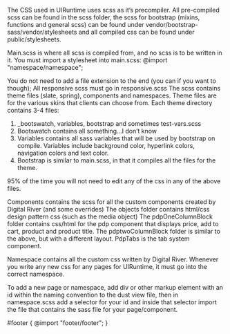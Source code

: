 The CSS used in UIRuntime uses scss as it’s precompiler. All pre-compiled scss can be found in the scss folder, the scss for bootstrap (mixins, functions and general scss) can be found under vendor/bootstrap-sass/vendor/stylesheets and all compiled css can be found under public/stylesheets.

Main.scss is where all scss is compiled from, and no scss is to be written in it. You must import a stylesheet into main.scss: @import "namespace/namespace";

You do not need to add a file extension to the end (you can if you want to though);
All responsive scss must go in responsive.scss
The scss contains theme files (slate, spring), components and namespaces.
Theme files are for the various skins that clients can choose from. Each theme directory contains 3-4 files: 


1. _bootswatch, variables, bootstrap and sometimes test-vars.scss
2. Bootswatch contains all something…I don’t know
3. Variables contains all sass variables that will be used by bootstrap on compile. Variables include background color, hyperlink colors, navigation colors and text color.
4. Bootstrap is similar to main.scss, in that it compiles all the files for the theme.



95% of the time you will not need to edit any of the css in any of the above files.

Components contains the scss for all the custom components created by Digital River (and some overrides)
The objects folder contains html/css design pattern css (such as the media object)
The pdpOneColumnBlock folder contains css/html for the pdp component that displays price, add to cart, product and product title.
The pdptwoColumnBlock folder is similar to the above, but with a different layout.
PdpTabs is the tab system component.

Namespace contains all the custom css written by Digital River. Whenever you write any new css for any pages for UIRuntime, it must go into the correct namespace.

To add a new page or namespace, add div or other markup element with an id within the naming convention to the dust view file, then in namespace.scss add a selector for your id and inside that selector import the file that contains the sass file for your page/component.

#footer {
  @import "footer/footer";
}
